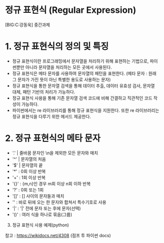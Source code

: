 # 정규 표현식 (Regular Expression)
[BIG:C:강동욱] 중간과제



# 1. 정규 표현식의 정의 및 특징
- 정규 표현식이란 프로그래밍에서 문자열을 처리하기 위해 표현하는 기법으로, 파이썬뿐만 아니라 문자열을 처리하는 모든 곳에서 사용된다.
- 정규 표현식은 메타 문자를 사용하여 문자열의 패턴을 표현한다. (메타 문자 : 원래 그 문자가 가진 뜻이 아닌 특별한 용도로 사용하는 문자)
- 정규 표현식을 통한 문자열 검색을 통해 데이터 추출, 데이터 유효성 검사, 문자열 대체, 패턴 기반의 처리가 가능하다.
- 정규 표현식 사용을 통해 기존 문자열 검색 코드에 비해 간결하고 직관적인 코드 작성이 가능하다.
- 파이썬에서는 re 라이브러리를 통해 정규 표현식을 지원한다. 또한 re 라이브러리는 정규 표현식을 다루기 위한 메서드 제공한다.


# 2. 정규 표현식의 메타 문자
- '.' | 줄바꿈 문자인 \n을 제외한 모든 문자와 매치
- '^' | 문자열의 처음
- '$' | 문자열의 끝
- '*' : 0회 이상 반복
- '+' : 1회 이상 반복 
- '{}' : {m,n}인 경우 m회 이상 n회 이하 반복 
- '?' : 0회 또는 1회
- '[]' : [] 사이의 문자들과 매치
- '\' : 바로 뒤에 오는 한 문자와 합쳐서 특수기호로 사용
- '|' : '|' 전에 문자 또는 후에 문자(선택)
- '()' : 여러 식을 하나로 묶음(그룹)

3. 정규 표현식 사용 예제(python)




참고 : https://wikidocs.net/4308 (점프 투 파이썬 docs)
